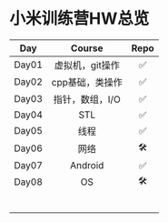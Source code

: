 # 小米训练营HW总览





|  Day  |     Course      | Repo |
| :---: | :-------------: | :--: |
| Day01 | 虚拟机，git操作 |  ✅   |
| Day02 | cpp基础，类操作 |  ✅   |
| Day03 | 指针，数组，I/O |  ✅   |
| Day04 |       STL       |  ✅   |
| Day05 |      线程       |  ✅   |
| Day06 |      网络       |  🛠️   |
| Day07 |     Android     |  ✅   |
| Day08 |       OS        |  🛠️   |
|       |                 |      |
|       |                 |      |
|       |                 |      |
|       |                 |      |
|       |                 |      |
|       |                 |      |

